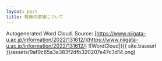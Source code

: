 ```yaml
---
layout: post
title: 教員の逮捕について
---
```

Autogenerated Word Cloud.
Source\: [https://www.niigata-u.ac.jp/information/2022/131612/](https://www.niigata-u.ac.jp/information/2022/131612/)
![WordCloud]({{ site.baseurl }}/assets/9af9c65a3a383f2dfb320207e47c3d14.png)